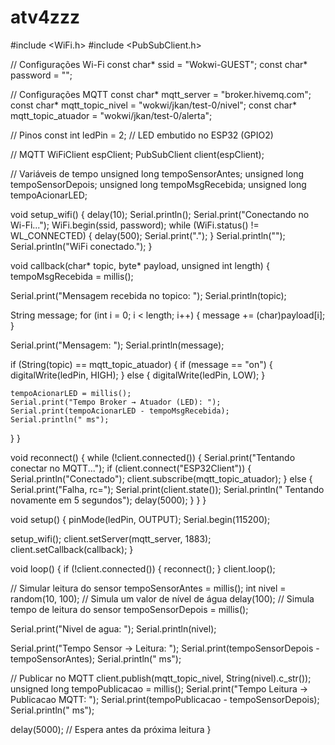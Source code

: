 # atv4zzz
#include <WiFi.h>
#include <PubSubClient.h>

// Configurações Wi-Fi
const char* ssid = "Wokwi-GUEST";
const char* password = "";

// Configurações MQTT
const char* mqtt_server = "broker.hivemq.com";
const char* mqtt_topic_nivel = "wokwi/jkan/test-0/nivel";
const char* mqtt_topic_atuador = "wokwi/jkan/test-0/alerta";

// Pinos
const int ledPin = 2; // LED embutido no ESP32 (GPIO2)

// MQTT
WiFiClient espClient;
PubSubClient client(espClient);

// Variáveis de tempo
unsigned long tempoSensorAntes;
unsigned long tempoSensorDepois;
unsigned long tempoMsgRecebida;
unsigned long tempoAcionarLED;

void setup_wifi() {
  delay(10);
  Serial.println();
  Serial.print("Conectando no Wi-Fi...");
  WiFi.begin(ssid, password);
  while (WiFi.status() != WL_CONNECTED) {
    delay(500);
    Serial.print(".");
  }
  Serial.println("");
  Serial.println("WiFi conectado.");
}

void callback(char* topic, byte* payload, unsigned int length) {
  tempoMsgRecebida = millis();
  
  Serial.print("Mensagem recebida no topico: ");
  Serial.println(topic);

  String message;
  for (int i = 0; i < length; i++) {
    message += (char)payload[i];
  }

  Serial.print("Mensagem: ");
  Serial.println(message);

  if (String(topic) == mqtt_topic_atuador) {
    if (message == "on") {
      digitalWrite(ledPin, HIGH);
    } else {
      digitalWrite(ledPin, LOW);
    }

    tempoAcionarLED = millis();
    Serial.print("Tempo Broker → Atuador (LED): ");
    Serial.print(tempoAcionarLED - tempoMsgRecebida);
    Serial.println(" ms");
  }
}

void reconnect() {
  while (!client.connected()) {
    Serial.print("Tentando conectar no MQTT...");
    if (client.connect("ESP32Client")) {
      Serial.println("Conectado");
      client.subscribe(mqtt_topic_atuador);
    } else {
      Serial.print("Falha, rc=");
      Serial.print(client.state());
      Serial.println(" Tentando novamente em 5 segundos");
      delay(5000);
    }
  }
}

void setup() {
  pinMode(ledPin, OUTPUT);
  Serial.begin(115200);

  setup_wifi();
  client.setServer(mqtt_server, 1883);
  client.setCallback(callback);
}

void loop() {
  if (!client.connected()) {
    reconnect();
  }
  client.loop();

  // Simular leitura do sensor
  tempoSensorAntes = millis();
  int nivel = random(10, 100); // Simula um valor de nível de água
  delay(100); // Simula tempo de leitura do sensor
  tempoSensorDepois = millis();

  Serial.print("Nivel de agua: ");
  Serial.println(nivel);

  Serial.print("Tempo Sensor → Leitura: ");
  Serial.print(tempoSensorDepois - tempoSensorAntes);
  Serial.println(" ms");

  // Publicar no MQTT
  client.publish(mqtt_topic_nivel, String(nivel).c_str());
  unsigned long tempoPublicacao = millis();
  Serial.print("Tempo Leitura → Publicacao MQTT: ");
  Serial.print(tempoPublicacao - tempoSensorDepois);
  Serial.println(" ms");

  delay(5000); // Espera antes da próxima leitura
}
